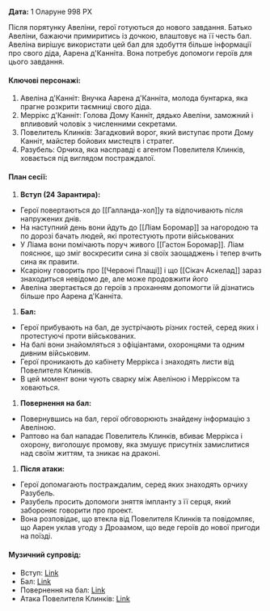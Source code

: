 **Дата:** 1 Оларуне 998 РХ

Після порятунку Авеліни, герої готуються до нового завдання. Батько Авеліни, бажаючи примиритись із дочкою, влаштовує на її честь бал. Авеліна вирішує використати цей бал для здобуття більше інформації про свого діда, Аарена д'Канніта. Вона потребує допомоги героїв для цього завдання.

#### **Ключові персонажі:**

1. Авеліна д'Канніт: Внучка Аарена д'Канніта, молода бунтарка, яка прагне розкрити таємниці свого діда.
2. Меррікс д'Канніт: Голова Дому Канніт, дядько Авеліни, заможний і впливовий чоловік з численними секретами.
3. Повелитель Клинків: Загадковий ворог, який виступає проти Дому Канніт, майстер бойових мистецтв і стратег.
4. Разубель: Орчиха, яка насправді є агентом Повелителя Клинків, ховається під виглядом постраждалої.

#### **План сесії:**
1. **Вступ (24 Зарантира):**
- Герої повертаються до [[Галланда-хол]]у та відпочивають після напружених днів.
- На наступний день вони йдуть до [[Ліам Боромар]] за нагородою та по дорозі бачать людей, які протестують проти військованих
- У Ліама вони помічають поруч живого [[Гастон Боромар]]. Ліам пояснює, що зміг воскресити сина зі своїх заощаджень і тепер вчить сина як правити.
- Ксаріону говорить про [[Червоні Плащі]] і що [[Сікач Аскелад]] зараз знаходиться невідомо де, але може продовжити його 
- Авеліна звертається до героїв з проханням допомогти їй дізнатись більше про Аарена д'Канніта.

1. **Бал:**
- Герої прибувають на бал, де зустрічають різних гостей, серед яких і протестуючі проти військованих.
- На балі вони знайомляться з офіціантами, охоронцями та одним дивним військовим.
- Герої проникають до кабінету Меррікса і знаходять листи від Повелителя Клинків.
- В цей момент вони чують сварку між Авеліною і Мерріксом та ховаються.

1. **Повернення на бал:**
- Повернувшись на бал, герої обговорюють знайдену інформацію з Авеліною.
- Раптово на бал нападає Повелитель Клинків, вбиває Меррікса і охорону, виголошує промову, яка змушує присутніх замислитися над своїм життям, та зникає на драконі.

1. **Після атаки:**
- Герої допомагають постраждалим, серед яких знаходять орчиху Разубель.
- Разубель просить допомоги зняття імпланту з її серця, який забороняє говорити про проект.
- Вона розповідає, що втекла від Повелителя Клинків та повідомляє, що Аарен уклав угоду з Дроаамом, що веде героїв до нової пригоди на поїзді.

#### **Музичний супровід:**
- Вступ: [Link](https://open.spotify.com/track/0KIcB3cswZWWStWOW4IVez?si=1a128e285e5c41c2)
- Бал: [Link](https://open.spotify.com/track/54YNDHyvS00oHGeS9614Pb?si=2a9e82107ac64bf9)
- Повернення на бал: [Link](https://open.spotify.com/track/3NqHQ4V2U4wQuWlByWfa1r?si=63b33b0d6e12475c)
- Атака Повелителя Клинків: [Link](https://open.spotify.com/track/41dWoZ3zutzaKgrEi7LqhQ?si=b7f14a3b4b5d423a)